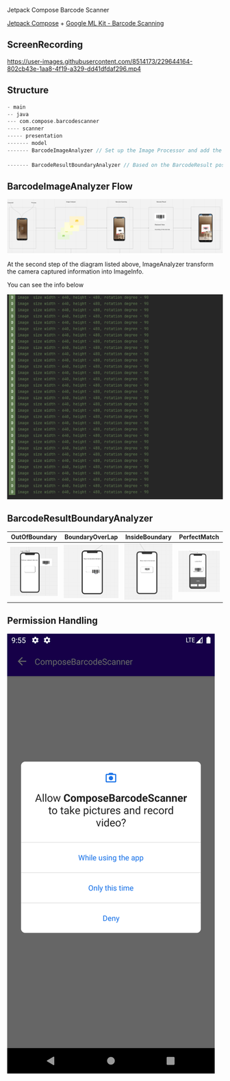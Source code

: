 Jetpack Compose Barcode Scanner


[Jetpack Compose](https://developer.android.com/jetpack/compose) + [Google ML Kit - Barcode Scanning](https://developers.google.com/ml-kit/vision/barcode-scanning)

## ScreenRecording



https://user-images.githubusercontent.com/8514173/229644164-802cb43e-1aa8-4f19-a329-dd41dfdaf296.mp4



## Structure

```kotlin
- main
-- java
--- com.compose.barcodescanner
---- scanner
----- presentation
------- model
------- BarcodeImageAnalyzer // Set up the Image Processor and add the process flow listener

------- BarcodeResultBoundaryAnalyzer // Based on the BarcodeResult position analyze the position relationship between barcode and scanning frame

```


## BarcodeImageAnalyzer Flow

![BarcodeImageAnalyzer](https://github.com/MARGI3/ComposeBarcodeScanner/blob/6126dc20542865448e6255e12d65eae3bd921e93/recording/barcode_image_analyzer.png)

 At the second step of the diagram listed above, ImageAnalyzer transform the camera captured information into ImageInfo.

 You can see the info below

![Image Log](https://github.com/MARGI3/ComposeBarcodeScanner/blob/6126dc20542865448e6255e12d65eae3bd921e93/recording/log_image_info.png) 



## BarcodeResultBoundaryAnalyzer

|OutOfBoundary|BoundaryOverLap|InsideBoundary|PerfectMatch|
|----|----|----|----|
|![OutOfBoundary](https://github.com/MARGI3/ComposeBarcodeScanner/blob/6126dc20542865448e6255e12d65eae3bd921e93/recording/boundary_relationship_1.png)|![BoundaryOverLap](https://github.com/MARGI3/ComposeBarcodeScanner/blob/6126dc20542865448e6255e12d65eae3bd921e93/recording/boundary_relationship_2.png)|![InsideBoundary](https://github.com/MARGI3/ComposeBarcodeScanner/blob/6126dc20542865448e6255e12d65eae3bd921e93/recording/boundary_relationship_3.png)|![PerfectMatch](https://github.com/MARGI3/ComposeBarcodeScanner/blob/6126dc20542865448e6255e12d65eae3bd921e93/recording/boundary_relationship_4.png)|

## Permission Handling

![Permission](https://github.com/MARGI3/ComposeBarcodeScanner/blob/6126dc20542865448e6255e12d65eae3bd921e93/recording/permission_screenshot.png)
